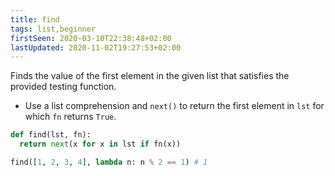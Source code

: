 ```yaml
---
title: find
tags: list,beginner
firstSeen: 2020-03-10T22:38:48+02:00
lastUpdated: 2020-11-02T19:27:53+02:00
---
```


Finds the value of the first element in the given list that satisfies the provided testing function.

- Use a list comprehension and `next()` to return the first element in `lst` for which `fn` returns `True`.

```py
def find(lst, fn):
  return next(x for x in lst if fn(x))
```

```py
find([1, 2, 3, 4], lambda n: n % 2 == 1) # 1
```
